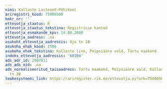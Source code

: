 ```yaml
---
nimi: Kallaste Lasteaed-Põhikool
ariregistri_kood: 75006500
kmkr_nr: ''
ettevotja_staatus: R
ettevotja_staatus_tekstina: Registrisse kantud
ettevotja_esmakande_kpv: 14.08.2000
ettevotja_aadress: .na
asukoht_ettevotja_aadressis: Oja tn 28
asukoha_ehak_kood: 2596
asukoha_ehak_tekstina: Kallaste linn, Peipsiääre vald, Tartu maakond
indeks_ettevotja_aadressis: '60104'
ads_adr_id: 2907611
ads_ads_oid: .na
ads_normaliseeritud_taisaadress: Tartu maakond, Peipsiääre vald, Kallaste linn, Oja
  tn 28
teabesysteemi_link: https://ariregister.rik.ee/ettevotja.py?ark=75006500&ref=rekvisiidid
---
```

